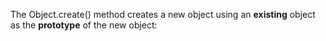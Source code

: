 The Object.create() method creates a new object using an **existing** object as the **prototype** of the new object:

<script>
Object.create(proto, [propertiesObject])

var personActions = {
  getFullName() {
    return this.firstName + ' ' + this.lastName;
  },
};

function createPerson(firstName, lastName) {
  let person = Object.create(personActions);
  person.firstName = firstName;
  person.lastName = lastName;
  return person;
}

// Now, you can create person objects and call the methods of the personActions object:

let person1 = createPerson('John', 'Doe');
let person2 = createPerson('Jane', 'Doe');

console.log(person1.getFullName());
console.log(person2.getFullName());


// Use Object.create() to create an object using an existing object as a prototype.

function Animal(legs) {
    this.legs = legs;
}

Animal.prototype.walk = function() {
    console.log('walking on ' + this.legs + ' legs');
}

function Bird(legs) {
    Animal.call(this, legs);
}

Bird.prototype = Object.create(Animal.prototype);
Bird.prototype.constructor = Animal;


Bird.prototype.fly = function() {
    console.log('flying');
}

var pigeon = new Bird(2);
pigeon.walk(); // walking on 2 legs
pigeon.fly();  // flying
